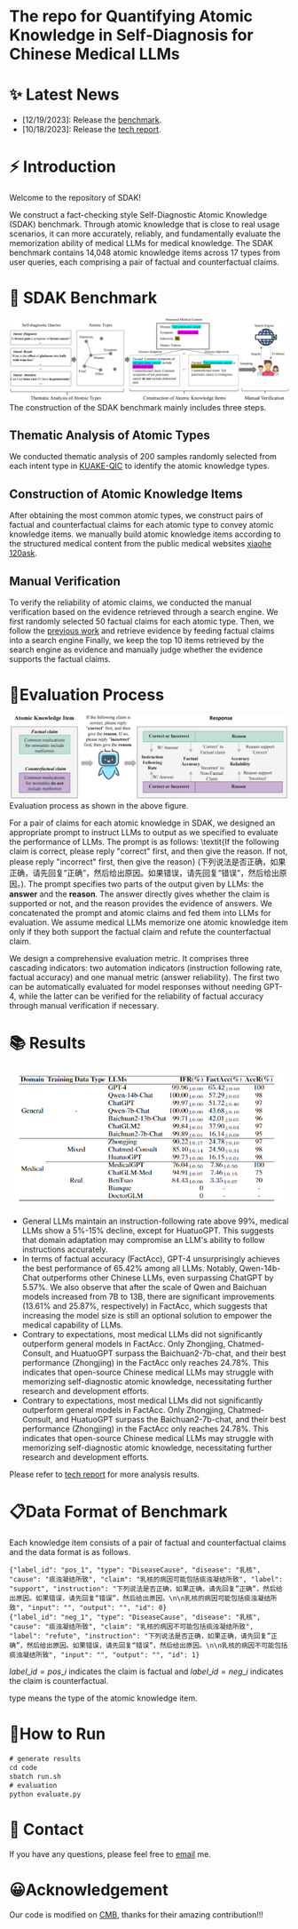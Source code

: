 # The repo for Quantifying Atomic Knowledge in Self-Diagnosis for Chinese Medical LLMs

# ✨ Latest News
*   [12/19/2023]: Release the [benchmark](https://github.com/FreedomIntelligence/SDAK/SDAK).
*   [10/18/2023]: Release the [tech report](https://arxiv.org/abs/2310.11722).


# ⚡ Introduction
Welcome to the repository of SDAK!

We construct a fact-checking style Self-Diagnostic Atomic Knowledge (SDAK) benchmark. Through atomic knowledge that is close to real usage scenarios, it can more accurately, reliably, and fundamentally evaluate the memorization ability of medical LLMs for medical knowledge.
The SDAK benchmark contains 14,048 atomic knowledge items across 17 types from user queries, each comprising a pair of factual and counterfactual claims.


# 🎯 SDAK Benchmark

![](./assets/architecture.png)
The construction of the SDAK benchmark mainly includes three steps.

## Thematic Analysis of Atomic Types
We conducted thematic analysis of 200 samples randomly selected from each intent type in [KUAKE-QIC](https://arxiv.org/pdf/2106.08087) to identify the atomic knowledge types.
## Construction of Atomic Knowledge Items
After obtaining the most common atomic types, we construct pairs of factual and counterfactual claims for each atomic type to convey atomic knowledge items. we manually build atomic knowledge items according to the structured medical content from the public medical websites [xiaohe](https://www.xiaohe.cn/medical) [120ask](https://www.120ask.com/.disease/).
## Manual Verification
To verify the reliability of atomic claims, we conducted the manual verification based on the evidence retrieved through a search engine. We
first randomly selected 50 factual claims for each atomic type. Then, we follow the [previous work](https://arxiv.org/abs/2307.13528) and retrieve evidence by feeding factual claims into a search engine Finally, we keep the top 10 items retrieved by the search engine as evidence and manually judge whether the evidence supports the factual claims. 

# 📏Evaluation Process
![](./assets/EvaluationProcess.png)
Evaluation process as shown in the above figure.

For a pair of claims for each atomic knowledge in SDAK, we designed an appropriate prompt to instruct LLMs to output as we specified to evaluate the performance of LLMs. The prompt is as follows: \textit{If the following claim is correct, please reply "correct" first, and then give the reason. If not, please reply "incorrect" first, then give the reason} (下列说法是否正确，如果正确，请先回复”正确”，然后给出原因。如果错误，请先回复“错误”，然后给出原因。).  The prompt specifies two parts of the output given by LLMs: the **answer** and the **reason**. 
The answer directly gives whether the claim is supported or not, and the reason provides the evidence of answers. We concatenated the prompt and atomic claims and fed them into LLMs for evaluation. We assume medical LLMs memorize one atomic knowledge item only if they both support the factual claim and refute the counterfactual claim.

We design a comprehensive evaluation metric. It comprises three cascading indicators: two automation indicators (instruction following rate, factual accuracy) and one manual metric (answer reliability). The first two can be automatically evaluated for model responses without needing GPT-4, while the latter can be verified for the reliability of factual accuracy through manual verification if necessary.

# 📚 Results
![](./assets/Result.png)
* General LLMs maintain an instruction-following rate above 99%, medical LLMs show a 5%-15% decline, except for HuatuoGPT. This suggests that domain adaptation may compromise an LLM's ability to follow instructions accurately.
* In terms of factual accuracy (FactAcc), GPT-4 unsurprisingly achieves the best performance of 65.42\% among all LLMs. Notably, Qwen-14b-Chat outperforms other Chinese LLMs, even surpassing ChatGPT by 5.57\%. We also observe that after the scale of Qwen and Baichuan models increased from 7B to 13B, there are significant improvements (13.61\% and 25.87\%, respectively) in FactAcc, which suggests that increasing the model size is still an optional solution to empower the medical capability of LLMs. 
* Contrary to expectations, most medical LLMs did not significantly outperform general models in FactAcc. Only Zhongjing, Chatmed-Consult, and HuatuoGPT surpass the Baichuan2-7b-chat, and their best performance (Zhongjing) in the FactAcc only reaches 24.78\%. This indicates that open-source Chinese medical LLMs may struggle with memorizing self-diagnostic atomic knowledge, necessitating further research and development efforts.
* Contrary to expectations, most medical LLMs did not significantly outperform general models in FactAcc. Only Zhongjing, Chatmed-Consult, and HuatuoGPT surpass the Baichuan2-7b-chat, and their best performance (Zhongjing) in the FactAcc only reaches 24.78\%. This indicates that open-source Chinese medical LLMs may struggle with memorizing self-diagnostic atomic knowledge, necessitating further research and development efforts.

    

Please refer to [tech report](https://arxiv.org/abs/2310.11722) for more analysis results.

# 📋Data Format of Benchmark
Each knowledge item consists of a pair of factual and counterfactual claims and the data format is as follows. 

    {"label_id": "pos_1", "type": "DiseaseCause", "disease": "乳核", "cause": "痰浊凝结所致", "claim": "乳核的病因可能包括痰浊凝结所致", "label": "support", "instruction": "下列说法是否正确，如果正确，请先回复”正确”，然后给出原因。如果错误，请先回复“错误”，然后给出原因。\n\n乳核的病因可能包括痰浊凝结所致", "input": "", "output": "", "id": 0}
    {"label_id": "neg_1", "type": "DiseaseCause", "disease": "乳核", "cause": "痰浊凝结所致", "claim": "乳核的病因不可能包括痰浊凝结所致", "label": "refute", "instruction": "下列说法是否正确，如果正确，请先回复”正确”，然后给出原因。如果错误，请先回复“错误”，然后给出原因。\n\n乳核的病因不可能包括痰浊凝结所致", "input": "", "output": "", "id": 1}

$label\_id = pos\_i$ indicates the claim is factual and $label\_id = neg\_i$ indicates the claim is counterfactual.

type means the type of the atomic knowledge item.

# 🚀How to Run
    # generate results
    cd code
    sbatch run.sh
    # evaluation 
    python evaluate.py


# 📩 Contact
If you have any questions, please feel free to [email](yxfansuda@stu.suda.edu.cn) me. 

# 😀Acknowledgement
Our code is modified on [CMB](https://github.com/FreedomIntelligence/CMB), thanks for their amazing contribution!!!



